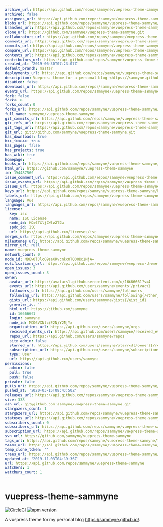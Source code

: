 ```yaml
---
archive_url: https://api.github.com/repos/sammyne/vuepress-theme-sammyne/{archive_format}{/ref}
archived: false
assignees_url: https://api.github.com/repos/sammyne/vuepress-theme-sammyne/assignees{/user}
blobs_url: https://api.github.com/repos/sammyne/vuepress-theme-sammyne/git/blobs{/sha}
branches_url: https://api.github.com/repos/sammyne/vuepress-theme-sammyne/branches{/branch}
clone_url: https://github.com/sammyne/vuepress-theme-sammyne.git
collaborators_url: https://api.github.com/repos/sammyne/vuepress-theme-sammyne/collaborators{/collaborator}
comments_url: https://api.github.com/repos/sammyne/vuepress-theme-sammyne/comments{/number}
commits_url: https://api.github.com/repos/sammyne/vuepress-theme-sammyne/commits{/sha}
compare_url: https://api.github.com/repos/sammyne/vuepress-theme-sammyne/compare/{base}...{head}
contents_url: https://api.github.com/repos/sammyne/vuepress-theme-sammyne/contents/{+path}
contributors_url: https://api.github.com/repos/sammyne/vuepress-theme-sammyne/contributors
created_at: '2019-06-30T07:23:07Z'
default_branch: master
deployments_url: https://api.github.com/repos/sammyne/vuepress-theme-sammyne/deployments
description: Vuepress theme for a personal blog <https://sammyne.github.io/>
disabled: false
downloads_url: https://api.github.com/repos/sammyne/vuepress-theme-sammyne/downloads
events_url: https://api.github.com/repos/sammyne/vuepress-theme-sammyne/events
fork: false
forks: 0
forks_count: 0
forks_url: https://api.github.com/repos/sammyne/vuepress-theme-sammyne/forks
full_name: sammyne/vuepress-theme-sammyne
git_commits_url: https://api.github.com/repos/sammyne/vuepress-theme-sammyne/git/commits{/sha}
git_refs_url: https://api.github.com/repos/sammyne/vuepress-theme-sammyne/git/refs{/sha}
git_tags_url: https://api.github.com/repos/sammyne/vuepress-theme-sammyne/git/tags{/sha}
git_url: git://github.com/sammyne/vuepress-theme-sammyne.git
has_downloads: true
has_issues: true
has_pages: false
has_projects: true
has_wiki: true
homepage: ''
hooks_url: https://api.github.com/repos/sammyne/vuepress-theme-sammyne/hooks
html_url: https://github.com/sammyne/vuepress-theme-sammyne
id: 194487560
issue_comment_url: https://api.github.com/repos/sammyne/vuepress-theme-sammyne/issues/comments{/number}
issue_events_url: https://api.github.com/repos/sammyne/vuepress-theme-sammyne/issues/events{/number}
issues_url: https://api.github.com/repos/sammyne/vuepress-theme-sammyne/issues{/number}
keys_url: https://api.github.com/repos/sammyne/vuepress-theme-sammyne/keys{/key_id}
labels_url: https://api.github.com/repos/sammyne/vuepress-theme-sammyne/labels{/name}
language: Vue
languages_url: https://api.github.com/repos/sammyne/vuepress-theme-sammyne/languages
license:
  key: isc
  name: ISC License
  node_id: MDc6TGljZW5zZTEw
  spdx_id: ISC
  url: https://api.github.com/licenses/isc
merges_url: https://api.github.com/repos/sammyne/vuepress-theme-sammyne/merges
milestones_url: https://api.github.com/repos/sammyne/vuepress-theme-sammyne/milestones{/number}
mirror_url: null
name: vuepress-theme-sammyne
network_count: 0
node_id: MDEwOlJlcG9zaXRvcnkxOTQ0ODc1NjA=
notifications_url: https://api.github.com/repos/sammyne/vuepress-theme-sammyne/notifications{?since,all,participating}
open_issues: 3
open_issues_count: 3
owner:
  avatar_url: https://avatars1.githubusercontent.com/u/16666661?v=4
  events_url: https://api.github.com/users/sammyne/events{/privacy}
  followers_url: https://api.github.com/users/sammyne/followers
  following_url: https://api.github.com/users/sammyne/following{/other_user}
  gists_url: https://api.github.com/users/sammyne/gists{/gist_id}
  gravatar_id: ''
  html_url: https://github.com/sammyne
  id: 16666661
  login: sammyne
  node_id: MDQ6VXNlcjE2NjY2NjYx
  organizations_url: https://api.github.com/users/sammyne/orgs
  received_events_url: https://api.github.com/users/sammyne/received_events
  repos_url: https://api.github.com/users/sammyne/repos
  site_admin: false
  starred_url: https://api.github.com/users/sammyne/starred{/owner}{/repo}
  subscriptions_url: https://api.github.com/users/sammyne/subscriptions
  type: User
  url: https://api.github.com/users/sammyne
permissions:
  admin: false
  pull: true
  push: false
private: false
pulls_url: https://api.github.com/repos/sammyne/vuepress-theme-sammyne/pulls{/number}
pushed_at: '2020-03-15T08:43:50Z'
releases_url: https://api.github.com/repos/sammyne/vuepress-theme-sammyne/releases{/id}
size: 338
ssh_url: git@github.com:sammyne/vuepress-theme-sammyne.git
stargazers_count: 1
stargazers_url: https://api.github.com/repos/sammyne/vuepress-theme-sammyne/stargazers
statuses_url: https://api.github.com/repos/sammyne/vuepress-theme-sammyne/statuses/{sha}
subscribers_count: 0
subscribers_url: https://api.github.com/repos/sammyne/vuepress-theme-sammyne/subscribers
subscription_url: https://api.github.com/repos/sammyne/vuepress-theme-sammyne/subscription
svn_url: https://github.com/sammyne/vuepress-theme-sammyne
tags_url: https://api.github.com/repos/sammyne/vuepress-theme-sammyne/tags
teams_url: https://api.github.com/repos/sammyne/vuepress-theme-sammyne/teams
temp_clone_token: ''
trees_url: https://api.github.com/repos/sammyne/vuepress-theme-sammyne/git/trees{/sha}
updated_at: '2019-11-03T04:39:36Z'
url: https://api.github.com/repos/sammyne/vuepress-theme-sammyne
watchers: 1
watchers_count: 1
---
```


# vuepress-theme-sammyne

[![CircleCI](https://circleci.com/gh/sammyne/vuepress-theme-sammyne.svg?style=svg)](https://circleci.com/gh/sammyne/vuepress-theme-sammyne)
[![npm version](https://img.shields.io/npm/v/@sammyne/vuepress-theme-sammyne.svg)](https://www.npmjs.com/package/@sammyne/vuepress-theme-sammyne)

A vuepress theme for my personal blog https://sammyne.github.io/.